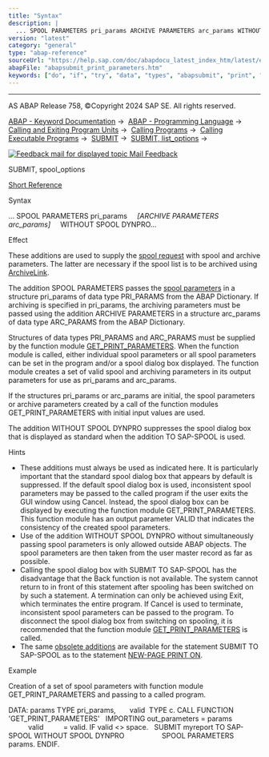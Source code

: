 ```yaml
---
title: "Syntax"
description: |
  ... SPOOL PARAMETERS pri_params ARCHIVE PARAMETERS arc_params WITHOUT SPOOL DYNPRO... Effect These additions are used to supply the spool request(https://help.sap.com/doc/abapdocu_latest_index_htm/latest/en-US/abenspool_request_glosry.htm 'Glossary Entry') with spool and archive paramete
version: "latest"
category: "general"
type: "abap-reference"
sourceUrl: "https://help.sap.com/doc/abapdocu_latest_index_htm/latest/en-US/abapsubmit_print_parameters.htm"
abapFile: "abapsubmit_print_parameters.htm"
keywords: ["do", "if", "try", "data", "types", "abapsubmit", "print", "parameters"]
---
```


* * *

AS ABAP Release 758, ©Copyright 2024 SAP SE. All rights reserved.

[ABAP - Keyword Documentation](https://help.sap.com/doc/abapdocu_latest_index_htm/latest/en-US/abenabap.htm) →  [ABAP - Programming Language](https://help.sap.com/doc/abapdocu_latest_index_htm/latest/en-US/abenabap_reference.htm) →  [Calling and Exiting Program Units](https://help.sap.com/doc/abapdocu_latest_index_htm/latest/en-US/abenabap_execution.htm) →  [Calling Programs](https://help.sap.com/doc/abapdocu_latest_index_htm/latest/en-US/abenabap_program_call.htm) →  [Calling Executable Programs](https://help.sap.com/doc/abapdocu_latest_index_htm/latest/en-US/abenabap_submit_report.htm) →  [SUBMIT](https://help.sap.com/doc/abapdocu_latest_index_htm/latest/en-US/abapsubmit.htm) →  [SUBMIT, list\_options](https://help.sap.com/doc/abapdocu_latest_index_htm/latest/en-US/abapsubmit_list_options.htm) → 

 [![](Mail.gif?object=Mail.gif "Feedback mail for displayed topic") Mail Feedback](mailto:f1_help@sap.com?subject=Feedback%20on%20ABAP%20Documentation&body=Document:%20SUBMIT%2C%20spool_options%2C%20ABAPSUBMIT_PRINT_PARAMETERS%2C%20758%0D%0A%0D%0AError:%0D%0A%0D%0A%0D%0A%0D%0ASuggestion%20for%20improvement:)

SUBMIT, spool\_options

[Short Reference](https://help.sap.com/doc/abapdocu_latest_index_htm/latest/en-US/abapsubmit_shortref.htm)

Syntax

... SPOOL PARAMETERS pri\_params
    *\[*ARCHIVE PARAMETERS arc\_params*\]*
    WITHOUT SPOOL DYNPRO...

Effect

These additions are used to supply the [spool request](https://help.sap.com/doc/abapdocu_latest_index_htm/latest/en-US/abenspool_request_glosry.htm "Glossary Entry") with spool and archive parameters. The latter are necessary if the spool list is to be archived using [ArchiveLink](https://help.sap.com/doc/abapdocu_latest_index_htm/latest/en-US/abenarchivelink_glosry.htm "Glossary Entry").

The addition SPOOL PARAMETERS passes the [spool parameters](https://help.sap.com/doc/abapdocu_latest_index_htm/latest/en-US/abenprint_parameter_glosry.htm "Glossary Entry") in a structure pri\_params of data type PRI\_PARAMS from the ABAP Dictionary. If archiving is specified in pri\_params, the archiving parameters must be passed using the addition ARCHIVE PARAMETERS in a structure arc\_params of data type ARC\_PARAMS from the ABAP Dictionary.

Structures of data types PRI\_PARAMS and ARC\_PARAMS must be supplied by the function module [GET\_PRINT\_PARAMETERS](https://help.sap.com/doc/abapdocu_latest_index_htm/latest/en-US/abenprint_parameters_function.htm). When the function module is called, either individual spool parameters or all spool parameters can be set in the program and/or a spool dialog box displayed. The function module creates a set of valid spool and archiving parameters in its output parameters for use as pri\_params and arc\_params.

If the structures pri\_params or arc\_params are initial, the spool parameters or archive parameters created by a call of the function modules GET\_PRINT\_PARAMETERS with initial input values are used.

The addition WITHOUT SPOOL DYNPRO suppresses the spool dialog box that is displayed as standard when the addition TO SAP-SPOOL is used.

Hints

-   These additions must always be used as indicated here. It is particularly important that the standard spool dialog box that appears by default is suppressed. If the default spool dialog box is used, inconsistent spool parameters may be passed to the called program if the user exits the GUI window using Cancel. Instead, the spool dialog box can be displayed by executing the function module GET\_PRINT\_PARAMETERS. This function module has an output parameter VALID that indicates the consistency of the created spool parameters.
-   Use of the addition WITHOUT SPOOL DYNPRO without simultaneously passing spool parameters is only allowed outside ABAP objects. The spool parameters are then taken from the user master record as far as possible.
-   Calling the spool dialog box with SUBMIT TO SAP-SPOOL has the disadvantage that the Back function is not available. The system cannot return to in front of this statement after spooling has been switched on by such a statement. A termination can only be achieved using Exit, which terminates the entire program. If Cancel is used to terminate, inconsistent spool parameters can be passed to the program. To disconnect the spool dialog box from switching on spooling, it is recommended that the function module [GET\_PRINT\_PARAMETERS](https://help.sap.com/doc/abapdocu_latest_index_htm/latest/en-US/abenprint_parameters_function.htm) is called.
-   The same [obsolete additions](https://help.sap.com/doc/abapdocu_latest_index_htm/latest/en-US/abapnew-page_print_obsolete.htm) are available for the statement SUBMIT TO SAP-SPOOL as to the statement [NEW-PAGE PRINT ON](https://help.sap.com/doc/abapdocu_latest_index_htm/latest/en-US/abapnew-page_print.htm).

Example

Creation of a set of spool parameters with function module GET\_PRINT\_PARAMETERS and passing to a called program.

DATA: params TYPE pri\_params,
      valid  TYPE c.
CALL FUNCTION 'GET\_PRINT\_PARAMETERS'
  IMPORTING out\_parameters = params
            valid          = valid.
IF valid <> space.
  SUBMIT myreport TO SAP-SPOOL WITHOUT SPOOL DYNPRO
                  SPOOL PARAMETERS params.
ENDIF.